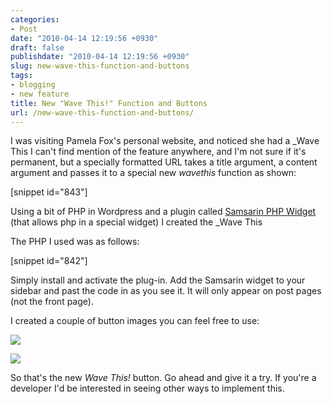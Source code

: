 ```yaml
---
categories:
- Post
date: "2010-04-14 12:19:56 +0930"
draft: false
publishdate: "2010-04-14 12:19:56 +0930"
slug: new-wave-this-function-and-buttons
tags:
- blogging
- new feature
title: New "Wave This!" Function and Buttons
url: /new-wave-this-function-and-buttons/
---
```

I was visiting Pamela Fox's personal website, and noticed she had a
\_Wave This I can't find mention of the feature anywhere, and I'm not
sure if it's permanent, but a specially formatted URL takes a title
argument, a content argument and passes it to a special new *wavethis*
function as shown:

\[snippet id="843"\]

Using a bit of PHP in Wordpress and a plugin called [Samsarin PHP
Widget](http://blog.samsarin.com/samsarin-php-widget) (that allows php
in a special widget) I created the \_Wave This

The PHP I used was as follows:

\[snippet id="842"\]

Simply install and activate the plug-in. Add the Samsarin widget to your
sidebar and past the code in as you see it. It will only appear on post
pages (not the front page).

I created a couple of button images you can feel free to use:

![](https://turbo.geekorium.com.au/images/wavethis-button-dark.png)

![](https://turbo.geekorium.com.au/images/wavethis-button-white.png)

So that's the new *Wave This!* button. Go ahead and give it a try. If
you're a developer I'd be interested in seeing other ways to implement
this.